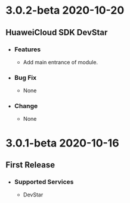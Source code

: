 # 3.0.2-beta 2020-10-20
## HuaweiCloud SDK DevStar
 - ### Features
    - Add main entrance of module.
 - ### Bug Fix
    - None
 - ### Change
    - None

# 3.0.1-beta 2020-10-16
## First Release
 - ### Supported Services
    - DevStar
